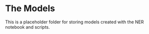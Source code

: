 # The Models

This is a placeholder folder for storing models created with the NER notebook and scripts.
